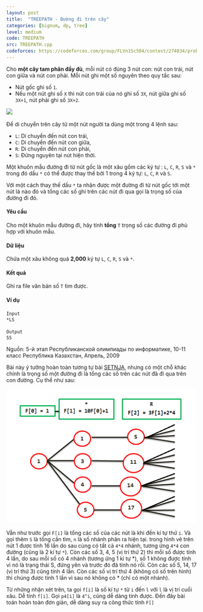 ```yaml
---
layout: post
title:  "TREEPATH - Đường đi trên cây"
categories: [bignum, dp, tree]
level: medium
code: TREEPATH
src: TREEPATH.cpp
codeforces: https://codeforces.com/group/FLVn1Sc504/contest/274834/problem/Z
---
```


Cho **một cây tam phân đầy đủ**, mỗi nút có đúng 3 nút con: nút con trái, nút con giữa và nút con phải. Mỗi nút ghi một số nguyên theo quy tắc sau:

+ Nút gốc ghi số `1`.
+ Nếu một nút ghi số `X` thì nút con trái của nó ghi số `3X`, nút giữa ghi số `3X+1`, nút phải ghi số `3X+2`.

![](https://vn.spoj.com/content/treepath.jpg)

Để di chuyển trên cây từ một nút người ta dùng một trong 4 lệnh sau:

+ `L`: Di chuyển đến nút con trái,
+ `C`: Di chuyển đến nút con giữa,
+ `R`: Di chuyển đến nút con phải,
+ `S`: Đứng nguyên tại nút hiện thời.

Một khuôn mẫu đường đi từ nút gốc là một xâu gồm các ký tự : `L`, `C`, `R`, `S` và `*` trong đó dấu `*` có thể được thay thế bởi 1 trong 4 ký tự: `L`, `C`, `R` và `S`.

Với một cách thay thế dấu `*` ta nhận được một đường đi từ nút gốc tới một nút lá nào đó và tổng các số ghi trên các nút đi qua gọi là trọng số của đường đi đó.

#### Yêu cầu

Cho một khuôn mẫu đường đi, hãy tính **tổng** `T` trọng số các đường đi phù hợp với khuôn mẫu.

#### Dữ liệu

Chứa một xâu không quá **2,000** ký tự `L`, `C`, `R`, `S` và `*`.

#### Kết quả

Ghi ra file văn bản số `T` tìm được.

#### Ví dụ

```
Input
*LS		

Output
55
```

Nguồn: 5-й этап Республиканской олимпиады по информатике, 10-11 класс Республика Казахстан, Апрель, 2009

<!--more-->

Bài này ý tưởng hoàn toàn tương tự bài [SETNJA](https://vnspoj.github.io/problems/SETNJA), nhưng có một chỗ khác chính là trọng số một đường đi là tổng các số trên các nút đã đi qua trên con đường. Cụ thể như sau:

<img src="/static/img/posts/TREEPATH.png">

Vẫn như trước gọi `F[i]` là tổng các số của các nút là khi đến kí tự thứ `i`. Và gọi thêm `S` là tổng cần tìm, `n` là số nhánh phân ra hiện tại. trong hình vẽ trên nút 1 được tính 16 lần do sau cùng có tất cả `4*4` nhánh, tương ứng `4*4` con đường (cũng là 2 kí tự `*`). Còn các số 3, 4, 5 (vị trí thứ 2) thì mỗi số được tính 4 lần, do sau mỗi số có 4 nhánh (tương ứng 1 kí tự *), số 1 không được tính vì nó là trạng thái S, đứng yên và trước đó đã tính nó rồi. Còn các số 5, 14, 17 (vị trí thứ 3) cũng tính 4 lần. Còn các số vị trí thứ 4 (không có số trên hình) thì chúng được tính 1 lần vì sau nó không có * (chỉ có một nhánh). 

Từ những nhận xét trên, ta gọi `f[i]` là số kí tự `*` từ `i` đến `l` với `l` là vị trí cuối xâu. Dễ tính `f[i]`. Gọi `p4[i]` là `4^i`, cũng dễ dàng tính được. Đến đây bài toán hoàn toàn đơn giản, dễ dàng suy ra công thức tính `F[]`
